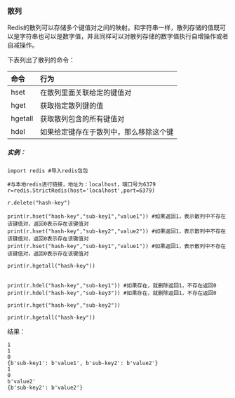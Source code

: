 ### 散列

Redis的散列可以存储多个键值对之间的映射。和字符串一样，散列存储的值既可以是字符串也可以是数字值，并且同样可以对散列存储的数字值执行自增操作或者自减操作。

下表列出了散列的命令：

| 命令 | 行为 |
| :--- | :--- |
| hset | 在散列里面关联给定的键值对 |
| hget | 获取指定散列键的值 |
| hgetall | 获取散列包含的所有键值对 |
| hdel | 如果给定键存在于散列中，那么移除这个键 |

##### 实例：

```
import redis #导入redis包包

#与本地redis进行链接，地址为：localhost，端口号为6379
r=redis.StrictRedis(host='localhost',port=6379)

r.delete("hash-key")

print(r.hset("hash-key","sub-key1","value1")) #如果返回1，表示散列中不存在该键值对，返回0表示存在该键值对
print(r.hset("hash-key","sub-key2","value2")) #如果返回1，表示散列中不存在该键值对，返回0表示存在该键值对
print(r.hset("hash-key","sub-key1","value1")) #如果返回1，表示散列中不存在该键值对，返回0表示存在该键值对

print(r.hgetall("hash-key"))


print(r.hdel("hash-key","sub-key1")) #如果存在，就删除返回1，不存在返回0
print(r.hdel("hash-key","sub-key3")) #如果存在，就删除返回1，不存在返回0

print(r.hget("hash-key","sub-key2"))

print(r.hgetall("hash-key"))

```

结果：

```
1
1
0
{b'sub-key1': b'value1', b'sub-key2': b'value2'}
1
0
b'value2'
{b'sub-key2': b'value2'}
```



